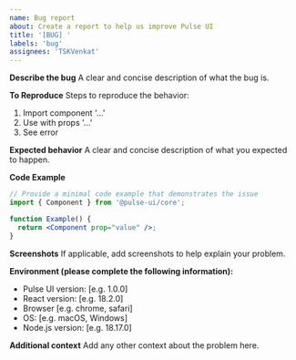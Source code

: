 ```yaml
---
name: Bug report
about: Create a report to help us improve Pulse UI
title: '[BUG] '
labels: 'bug'
assignees: 'TSKVenkat'
---
```


**Describe the bug**
A clear and concise description of what the bug is.

**To Reproduce**
Steps to reproduce the behavior:
1. Import component '...'
2. Use with props '...'
3. See error

**Expected behavior**
A clear and concise description of what you expected to happen.

**Code Example**
```jsx
// Provide a minimal code example that demonstrates the issue
import { Component } from '@pulse-ui/core';

function Example() {
  return <Component prop="value" />;
}
```

**Screenshots**
If applicable, add screenshots to help explain your problem.

**Environment (please complete the following information):**
- Pulse UI version: [e.g. 1.0.0]
- React version: [e.g. 18.2.0]
- Browser [e.g. chrome, safari]
- OS: [e.g. macOS, Windows]
- Node.js version: [e.g. 18.17.0]

**Additional context**
Add any other context about the problem here.
